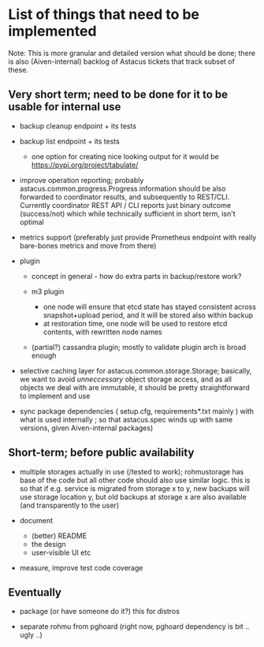 # List of things that need to be implemented #

Note: This is more granular and detailed version what should be done; there
is also (Aiven-internal) backlog of Astacus tickets that track subset of these.

## Very short term; need to be done for it to be usable for internal use

- backup cleanup endpoint + its tests

- backup list endpoint + its tests
    - one option for creating nice looking output for it would be https://pypi.org/project/tabulate/

- improve operation reporting; probably astacus.common.progress.Progress
  information should be also forwarded to coordinator results, and
  subsequently to REST/CLI. Currently coordinator REST API / CLI reports
  just binary outcome (success/not) which while technically sufficient in
  short term, isn't optimal

- metrics support (preferably just provide Prometheus endpoint with really
  bare-bones metrics and move from there)

- plugin
     - concept in general - how do extra parts in backup/restore work?

     - m3 plugin
          - one node will ensure that etcd state has stayed consistent across
          snapshot+upload period, and it will be stored also within backup
          - at restoration time, one node will be used to restore etcd
          contents, with rewritten node names

     - (partial?) cassandra plugin; mostly to validate plugin arch is broad enough


- selective caching layer for astacus.common.storage.Storage; basically, we
  want to avoid *unneccessary* object storage access, and as all objects we
  deal with are immutable, it should be pretty straightforward to implement
  and use

- sync package dependencies ( setup.cfg, requirements*.txt mainly ) with
  what is used internally ; so that astacus.spec winds up with same
  versions, given Aiven-internal packages)

## Short-term; before public availability

- multiple storages actually in use (/tested to work); rohmustorage has
  base of the code but all other code should also use similar logic. this
  is so that if e.g. service is migrated from storage x to y, new backups
  will use storage location y, but old backups at storage x are also
  available (and transparently to the user)

- document
    - (better) README
    - the design
    - user-visible UI etc

- measure, improve test code coverage

## Eventually

- package (or have someone do it?) this for distros

- separate rohmu from pghoard (right now, pghoard dependency is bit .. ugly ..)
